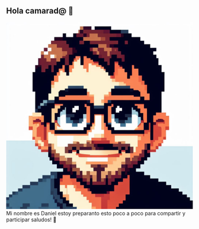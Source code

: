## Hola camarad@ 👋
![](https://github.com/0-Dan/0-Dan/blob/main/_38e2c866-9a6d-4d5c-a7c7-b7c2d8ea2477.jpg)Mi nombre es Daniel
estoy preparanto esto poco a poco para compartir y participar
saludos!
🌱

